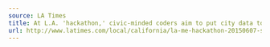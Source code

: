 ```yaml
---
source: LA Times
title: At L.A. 'hackathon,' civic-minded coders aim to put city data to good use
url: http://www.latimes.com/local/california/la-me-hackathon-20150607-story.html
---
```

